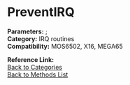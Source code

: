 # PreventIRQ

**Parameters:** ;  
**Category:** IRQ routines  
**Compatibility:** MOS6502, X16, MEGA65  

**Reference Link:**  
[Back to Categories](../categories/irq_routines.md)  
[Back to Methods List](../../SUMMARY.md)
